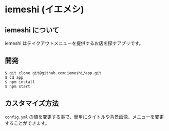 # iemeshi (イエメシ)

## iemeshi について

iemeshi はテイクアウトメニューを提供するお店を探すアプリです。

## 開発

```shell
$ git clone git@github.com:iemeshi/app.git
$ cd app
$ npm install
$ npm start
```

## カスタマイズ方法

`config.yml` の値を変更する事で、簡単にタイトルや背景画像、メニューを変更することができます。
